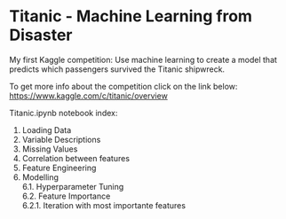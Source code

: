 # Titanic - Machine Learning from Disaster

My first Kaggle competition: Use machine learning to create a model that predicts which passengers survived the Titanic shipwreck.

To get more info about the competition click on the link below:<br>
https://www.kaggle.com/c/titanic/overview


Titanic.ipynb notebook index:

1. Loading Data
2. Variable Descriptions
3. Missing Values
4. Correlation between features
5. Feature Engineering
6. Modelling<br>
	6.1. Hyperparameter Tuning<br>
	6.2. Feature Importance<br>
	6.2.1. Iteration with most importante features
